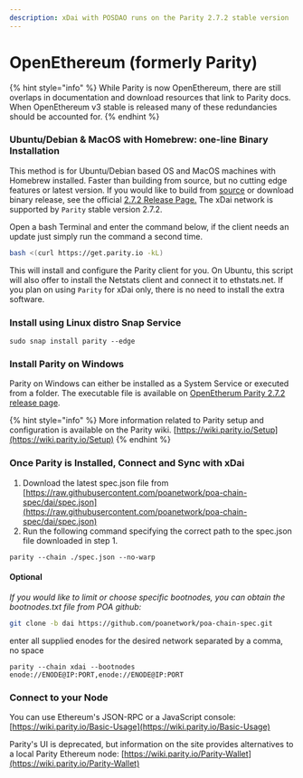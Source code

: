 ```yaml
---
description: xDai with POSDAO runs on the Parity 2.7.2 stable version
---
```


# OpenEthereum \(formerly Parity\)

{% hint style="info" %}
While Parity is now OpenEthereum, there are still overlaps in documentation and download resources that link to Parity docs. When OpenEthereum v3 stable is released many of these redundancies should be accounted for.
{% endhint %}

### Ubuntu/Debian & MacOS with Homebrew: one-line Binary Installation

This method is for Ubuntu/Debian based OS and MacOS machines with Homebrew installed. Faster than building from source, but no cutting edge features or latest version. If you would like to build from [source](https://github.com/paritytech/parity) or download binary release, see the official [2.7.2 Release Page.](https://github.com/openethereum/openethereum/releases/tag/v2.7.2) The xDai network is supported by  `Parity` stable version 2.7.2.

Open a bash Terminal and enter the command below, if the client needs an update just simply run the command a second time.  

```bash
bash <(curl https://get.parity.io -kL)
```

This will install and configure the Parity client for you. On Ubuntu, this script will also offer to install the Netstats client and connect it to ethstats.net. If you plan on using `Parity` for xDai only, there is no need to install the extra software. 

### **Install using Linux distro Snap Service**

```text
sudo snap install parity --edge
```

### Install Parity on Windows

Parity on Windows can either be installed as a System Service or executed from a folder. The executable file is available on  [OpenEtherum Parity 2.7.2 release page](https://github.com/openethereum/openethereum/releases/tag/v2.7.2).

{% hint style="info" %}
More information related to Parity setup and configuration is available on the Parity wiki. [https://wiki.parity.io/Setup](https://wiki.parity.io/Setup)
{% endhint %}

### Once Parity is Installed,  Connect and Sync with xDai

1. Download the latest spec.json file from [https://raw.githubusercontent.com/poanetwork/poa-chain-spec/dai/spec.json](https://raw.githubusercontent.com/poanetwork/poa-chain-spec/dai/spec.json)
2. Run the following command specifying the correct path to the spec.json file downloaded in step 1.

```text
parity --chain ./spec.json --no-warp
```

#### Optional

_If you would like to limit or choose specific bootnodes, you can obtain the bootnodes.txt file from POA github:_

```bash
git clone -b dai https://github.com/poanetwork/poa-chain-spec.git
```

enter all supplied enodes for the desired network separated by a comma, no space

```text
parity --chain xdai --bootnodes enode://ENODE@IP:PORT,enode://ENODE@IP:PORT
```

### Connect to your Node

You can use Ethereum's JSON-RPC or a JavaScript console: [https://wiki.parity.io/Basic-Usage](https://wiki.parity.io/Basic-Usage)

Parity's UI is deprecated, but information on the site provides alternatives to a local Parity Ethereum node: [https://wiki.parity.io/Parity-Wallet](https://wiki.parity.io/Parity-Wallet)

